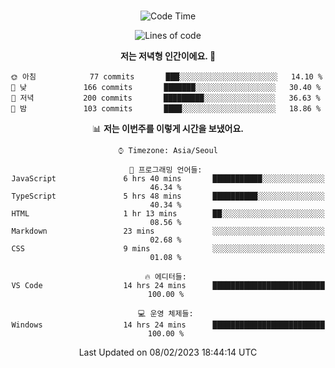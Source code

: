 <div align="center">

<br />

 <!--START_SECTION:waka-->
![Code Time](http://img.shields.io/badge/Code%20Time-287%20hrs%2054%20mins-blue)

![Lines of code](https://img.shields.io/badge/%EC%A0%80%EB%8A%94%20%EC%97%AC%ED%83%9C%EA%B9%8C%EC%A7%80%20-504%20Thousand%20%EC%A4%84%EC%9D%98%20%EC%BD%94%EB%93%9C%EB%A5%BC%20%EC%9E%91%EC%84%B1%ED%96%88%EC%96%B4%EC%9A%94.-blue)

**저는 저녁형 인간이에요. 🦉** 

```text
🌞 아침            77 commits       ███░░░░░░░░░░░░░░░░░░░░░░   14.10 % 
🌆 낮　           166 commits       ███████░░░░░░░░░░░░░░░░░░   30.40 % 
🌃 저녁           200 commits       █████████░░░░░░░░░░░░░░░░   36.63 % 
🌙 밤　           103 commits       ████░░░░░░░░░░░░░░░░░░░░░   18.86 % 

```


📊 **저는 이번주를 이렇게 시간을 보냈어요.** 

```text
⌚︎ Timezone: Asia/Seoul

💬 프로그래밍 언어들: 
JavaScript               6 hrs 40 mins       ███████████░░░░░░░░░░░░░░   46.34 % 
TypeScript               5 hrs 48 mins       ██████████░░░░░░░░░░░░░░░   40.34 % 
HTML                     1 hr 13 mins        ██░░░░░░░░░░░░░░░░░░░░░░░   08.56 % 
Markdown                 23 mins             ░░░░░░░░░░░░░░░░░░░░░░░░░   02.68 % 
CSS                      9 mins              ░░░░░░░░░░░░░░░░░░░░░░░░░   01.08 % 

🔥 에디터들: 
VS Code                  14 hrs 24 mins      █████████████████████████   100.00 % 

💻 운영 체제들: 
Windows                  14 hrs 24 mins      █████████████████████████   100.00 % 

```


 Last Updated on 08/02/2023 18:44:14 UTC
<!--END_SECTION:waka-->

</div>
